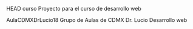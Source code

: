 HEAD
curso
Proyecto para el curso de desarrollo web

AulaCDMXDrLucio18
Grupo de Aulas de CDMX Dr. Lucio Desarrollo web 

